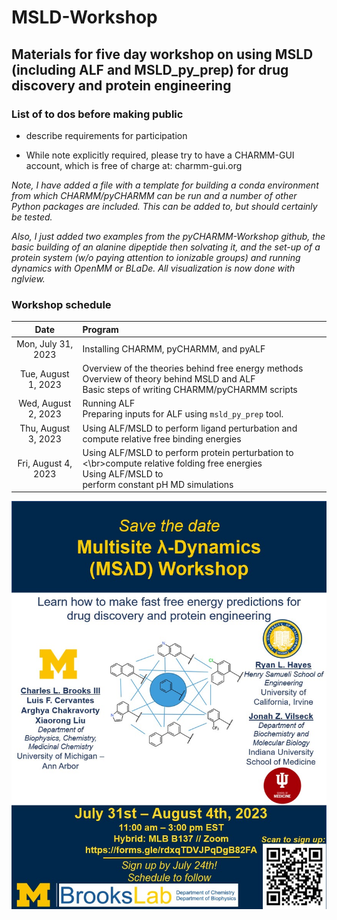 # MSLD-Workshop
## Materials for five day workshop on using MSLD (including ALF and MSLD_py_prep) for drug discovery and protein engineering
### List of to dos before making public
- describe requirements for participation

- While note explicitly required, please try to have a CHARMM-GUI account, which is free of charge at: charmm-gui.org

  
_Note, I have added a file with a template for building a conda environment from which CHARMM/pyCHARMM can be run and a number of other Python packages are included. This can be added to, but should certainly be tested._

_Also, I just added two examples from the pyCHARMM-Workshop github, the basic building of an alanine dipeptide then solvating it, and the set-up of a protein system (w/o paying attention to ionizable groups) and running dynamics with OpenMM or BLaDe. All visualization is now done with nglview._

### Workshop schedule
| Date         | Program                                                                                                     |
|:------------:|:------------------------------------------------------------------------------------------------------------|
| Mon, July 31, 2023 | Installing CHARMM, pyCHARMM, and pyALF                                                                      |
| Tue, August 1, 2023  | Overview of the theories behind free energy methods<br>Overview of theory behind MSLD and ALF<br> Basic steps of writing CHARMM/pyCHARMM scripts |
| Wed, August 2, 2023  | Running ALF<br> Preparing inputs for ALF using `msld_py_prep` tool.                                        |
| Thu, August 3, 2023  | Using ALF/MSLD to perform ligand perturbation and compute relative free binding energies                            |
| Fri, August 4, 2023  | Using ALF/MSLD to perform protein perturbation to <\br>compute relative folding free energies<br>Using ALF/MSLD to <br>perform constant pH MD simulations |

![Workshop flyer](https://github.com/BrooksResearchGroup-UM/MSLD-Workshop/blob/main/flyer.jpg)


